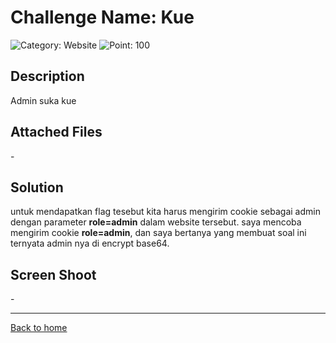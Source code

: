 # Challenge Name: Kue

![Category: Website](https://img.shields.io/badge/Category-Website-lightgrey.svg)
![Point: 100](https://img.shields.io/badge/Score-100-brightgreen.svg)

## Description

Admin suka kue

## Attached Files

\-

## Solution

untuk mendapatkan flag tesebut kita harus mengirim cookie sebagai admin dengan parameter **role=admin** dalam website tersebut.
saya mencoba mengirim cookie **role=admin**, dan saya bertanya yang membuat soal ini ternyata admin nya di encrypt base64.

## Screen Shoot

\-

---

[Back to home](/ISCI/)
